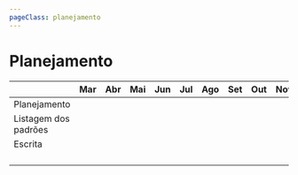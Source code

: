 ```yaml
---
pageClass: planejamento
---
```


# Planejamento

|                      | Mar | Abr | Mai | Jun | Jul | Ago | Set | Out | Nov | Dez |
| -------------------- | --- | --- | --- | --- | --- | --- | --- | --- | --- | --- |
| Planejamento         |     |     |     |     |     |     |     |     |     |     |
| Listagem dos padrões |     |     |     |     |     |     |     |     |     |     |
| Escrita              |     |     |     |     |     |     |     |     |     |     |
|                      |     |     |     |     |     |     |     |     |     |     |
|                      |     |     |     |     |     |     |     |     |     |     |
|                      |     |     |     |     |     |     |     |     |     |     |
|                      |     |     |     |     |     |     |     |     |     |     |
